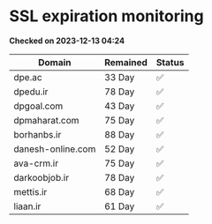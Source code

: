 # SSL expiration monitoring

**Checked on 2023-12-13 04:24**

| Domain | Remained | Status       |
|--------|----------|--------------|
| dpe.ac     | 33 Day   | ✅ |
| dpedu.ir     | 78 Day   | ✅ |
| dpgoal.com     | 43 Day   | ✅ |
| dpmaharat.com     | 75 Day   | ✅ |
| borhanbs.ir     | 88 Day   | ✅ |
| danesh-online.com     | 52 Day   | ✅ |
| ava-crm.ir     | 75 Day   | ✅ |
| darkoobjob.ir     | 78 Day   | ✅ |
| mettis.ir     | 68 Day   | ✅ |
| liaan.ir     | 61 Day   | ✅ |
